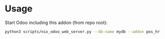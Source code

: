 # Usage

Start Odoo including this addon (from repo root):

```bash
python3 scripts/nix_odoo_web_server.py --db-name mydb --addon pos_hr
```
